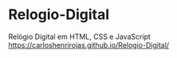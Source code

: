 # Relogio-Digital
Relógio Digital em HTML, CSS e JavaScript
https://carloshenrirojas.github.io/Relogio-Digital/
